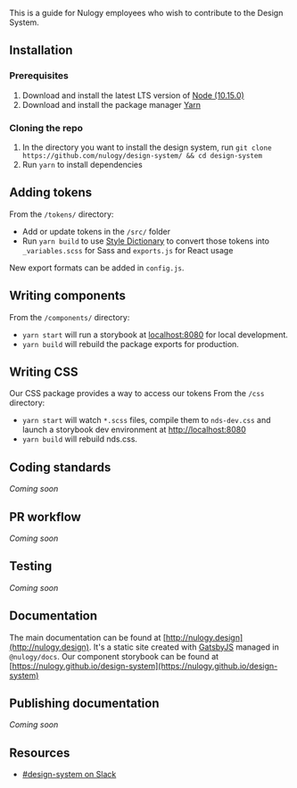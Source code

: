 This is a guide for Nulogy employees who wish to contribute to the Design System. 

## Installation 

### Prerequisites 
1. Download and install the latest LTS version of [Node (10.15.0)](https://nodejs.org/en/)
2. Download and install the package manager [Yarn](https://yarnpkg.com/en/docs/install#mac-stable)

### Cloning the repo 
1. In the directory you want to install the design system, run `git clone https://github.com/nulogy/design-system/ && cd design-system`
2. Run `yarn` to install dependencies 

## Adding tokens
From the `/tokens/` directory: 

* Add or update tokens in the `/src/` folder
* Run `yarn build` to use [Style Dictionary](https://amzn.github.io/style-dictionary) to convert those tokens into `_variables.scss` for Sass and `exports.js` for React usage 

New export formats can be added in `config.js`. 

## Writing components 
From the `/components/` directory: 
* `yarn start` will run a storybook at [localhost:8080](localhost:8080) for local development. 
* `yarn build` will rebuild the package exports for production.

## Writing CSS 
Our CSS package provides a way to access our tokens 
From the `/css` directory: 
* `yarn start` will watch `*.scss` files, compile them to `nds-dev.css` and launch a storybook dev environment at [http://localhost:8080](http://localhost:8080) 
* `yarn build` will rebuild nds.css. 

## Coding standards
_Coming soon_

## PR workflow 
_Coming soon_

## Testing
_Coming soon_

## Documentation 
The main documentation can be found at [http://nulogy.design](http://nulogy.design). It's a static site created with [GatsbyJS](https://gatsbyjs.org) managed in `@nulogy/docs`. 
Our component storybook can be found at [https://nulogy.github.io/design-system](https://nulogy.github.io/design-system)

## Publishing documentation 
_Coming soon_ 

## Resources
* [#design-system on Slack](slack://channel?id=CBAFQ4X7X/)



